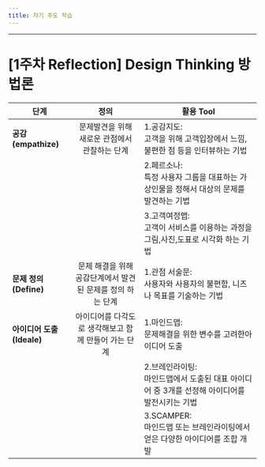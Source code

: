 ```yaml
---
title: 자기 주도 학습
---
```


---
# [1주차 Reflection] Design Thinking 방법론


|  <center>단계</center> |  <center>정의</center> |  <center>활용 Tool</center> |
|:--------|:--------:|:--------|
|**공감(empathize)** | <center>문제발견을 위해 새로운 관점에서 관찰하는 단계<center> |1.공감지도:<br>고객을 위해 고객입장에서 느낌,불편한 점 등을 인터뷰하는 기법|
| | <center><center> |2.페르소나:<br>특정 사용자 그룹을 대표하는 가상인물을 정해서 대상의 문제를 발견하는 기법|
| | <center><center> |3.고객여정맵:<br>고객이 서비스를 이용하는 과정을 그림,사진,도표로 시각화 하는 기법|
|**문제 정의(Define)** | <center>문제 해결을 위해 공감단계에서 발견된 문제를 정의 하는 단계 </center> |1.관점 서술문:<br>사용자와 사용자의 불편함, 니즈나 목표를 기술하는 기법|
|**아이디어 도출(Ideale)** | <center>아이디어를 다각도로 생각해보고 함께 만들어 가는 단계</center> |1.마인드맵:<br>문제해결을 위한 변수를 고려한아이디어 도출|
| | <center><center> |2.브레인라이팅:<br>마인드맵에서 도출된 대표 아이디어 중 3개를 선정해 아이디어를 발전시키는 기법|
| | <center><center> |3.SCAMPER:<br>마인드맵 또는 브레인라이팅에서 얻은 다양한 아이디어를 조합 개발|
